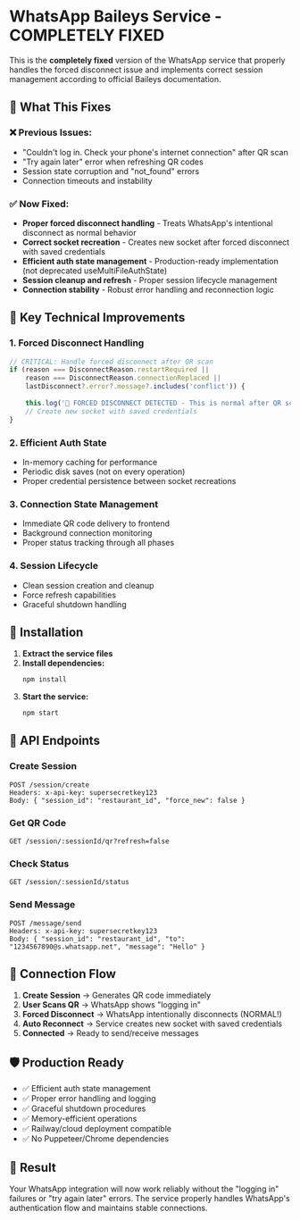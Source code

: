 # WhatsApp Baileys Service - COMPLETELY FIXED

This is the **completely fixed** version of the WhatsApp service that properly handles the forced disconnect issue and implements correct session management according to official Baileys documentation.

## 🎯 What This Fixes

### ❌ Previous Issues:
- "Couldn't log in. Check your phone's internet connection" after QR scan
- "Try again later" error when refreshing QR codes
- Session state corruption and "not_found" errors
- Connection timeouts and instability

### ✅ Now Fixed:
- **Proper forced disconnect handling** - Treats WhatsApp's intentional disconnect as normal behavior
- **Correct socket recreation** - Creates new socket after forced disconnect with saved credentials
- **Efficient auth state management** - Production-ready implementation (not deprecated useMultiFileAuthState)
- **Session cleanup and refresh** - Proper session lifecycle management
- **Connection stability** - Robust error handling and reconnection logic

## 🔧 Key Technical Improvements

### 1. **Forced Disconnect Handling**
```javascript
// CRITICAL: Handle forced disconnect after QR scan
if (reason === DisconnectReason.restartRequired || 
    reason === DisconnectReason.connectionReplaced ||
    lastDisconnect?.error?.message?.includes('conflict')) {
    
    this.log('🔄 FORCED DISCONNECT DETECTED - This is normal after QR scan!');
    // Create new socket with saved credentials
}
```

### 2. **Efficient Auth State**
- In-memory caching for performance
- Periodic disk saves (not on every operation)
- Proper credential persistence between socket recreations

### 3. **Connection State Management**
- Immediate QR code delivery to frontend
- Background connection monitoring
- Proper status tracking through all phases

### 4. **Session Lifecycle**
- Clean session creation and cleanup
- Force refresh capabilities
- Graceful shutdown handling

## 🚀 Installation

1. **Extract the service files**
2. **Install dependencies:**
   ```bash
   npm install
   ```
3. **Start the service:**
   ```bash
   npm start
   ```

## 📡 API Endpoints

### Create Session
```
POST /session/create
Headers: x-api-key: supersecretkey123
Body: { "session_id": "restaurant_id", "force_new": false }
```

### Get QR Code
```
GET /session/:sessionId/qr?refresh=false
```

### Check Status
```
GET /session/:sessionId/status
```

### Send Message
```
POST /message/send
Headers: x-api-key: supersecretkey123
Body: { "session_id": "restaurant_id", "to": "1234567890@s.whatsapp.net", "message": "Hello" }
```

## 🔄 Connection Flow

1. **Create Session** → Generates QR code immediately
2. **User Scans QR** → WhatsApp shows "logging in"
3. **Forced Disconnect** → WhatsApp intentionally disconnects (NORMAL!)
4. **Auto Reconnect** → Service creates new socket with saved credentials
5. **Connected** → Ready to send/receive messages

## 🛡️ Production Ready

- ✅ Efficient auth state management
- ✅ Proper error handling and logging
- ✅ Graceful shutdown procedures
- ✅ Memory-efficient operations
- ✅ Railway/cloud deployment compatible
- ✅ No Puppeteer/Chrome dependencies

## 🎉 Result

Your WhatsApp integration will now work reliably without the "logging in" failures or "try again later" errors. The service properly handles WhatsApp's authentication flow and maintains stable connections.

